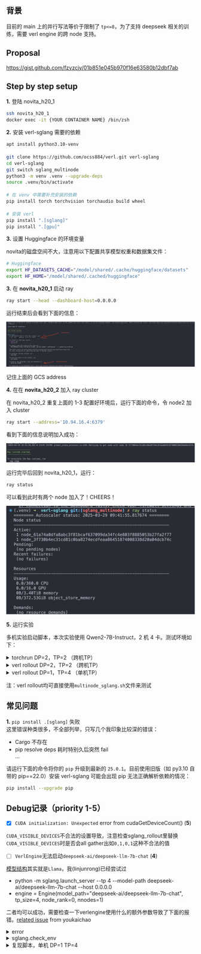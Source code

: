## 背景
目前的 main 上的并行写法等价于限制了 `tp<=8`，为了支持 deepseek 相关的训练，需要 verl engine 的跨 node 支持。

## Proposal

https://gist.github.com/fzyzcjy/01b851e045b970f16e63580b12dbf7ab

## Step by step setup

**1.** 登陆 novita_h20_1

```bash
ssh novita_h20_1
docker exec -it {YOUR CONTAINER NAME} /bin/zsh
```

**2.** 安装 verl-sglang 需要的依赖

```bash
apt install python3.10-venv

git clone https://github.com/ocss884/verl.git verl-sglang
cd verl-sglang
git switch sglang_multinode
python3 -m venv .venv --upgrade-deps
source .venv/bin/activate

# 在 venv 中需要补充安装的依赖
pip install torch torchvision torchaudio build wheel

# 安装 verl
pip install ".[sglang]"
pip install ".[gpu]"
```

**3.** 设置 Huggingface 的环境变量

novita的磁盘空间不大，注意用以下配置共享模型权重和数据集文件：

```bash
# Huggingface
export HF_DATASETS_CACHE="/model/shared/.cache/huggingface/datasets"
export HF_HOME="/model/shared/.cached/huggingface"
```

**3.** 在 **novita_h20_1** 启动 ray

```bash
ray start --head --dashboard-host=0.0.0.0
```

运行结束后会看到下面的信息：

<img src=../img/gcs-address.png />

记住上面的 GCS address

**4.** 在在 **novita_h20_2** 加入 ray cluster

在 novita_h20_2 重复上面的 1-3 配置好环境后，运行下面的命令，令 node2 加入 cluster

```bash
ray start --address='10.94.16.4:6379'
```

看到下面的信息说明加入成功：

<img src=../img/ray-runtime-start.png />

运行完毕后回到 novita_h20_1，运行：

```bash
ray status
```
可以看到此时有两个 node 加入了！CHEERS！

<img width="506" src=../img/multi-node-status.png />

**5.** 运行实验

多机实验启动脚本，本次实验使用 Qwen2-7B-Instruct，2 机 4 卡。测试环境如下：

<details>
<summary>torchrun DP=2，TP=2 （跨机TP）</summary>
 
```bash
#在node0上
torchrun --nnodes=2 --nproc_per_node=2 --master_addr=<NODE0 IP> --master_port=34567 --node_rank 0 torchrun_verlengine.py
#在node1上
torchrun --nnodes=2 --nproc_per_node=2 --master_addr=<NODE0 IP> --master_port=34567 --node_rank 1 torchrun_verlengine.py
```
</details>

<details>
<summary>verl rollout DP=2，TP=2 （跨机TP）</summary>
 
```bash
set -x

gsm8k_train_path=$HOME/data/gsm8k/train.parquet
gsm8k_test_path=$HOME/data/gsm8k/test.parquet

train_files="['$gsm8k_train_path']"
test_files="['$gsm8k_test_path']"

python3 -m verl.trainer.main_ppo \
    data.train_files="$train_files" \
    data.val_files="$test_files" \
    data.train_batch_size=1024 \
    data.max_prompt_length=1024 \
    data.max_response_length=1 \
    data.filter_overlong_prompts=True \
    data.truncation='error' \
    actor_rollout_ref.model.path=Qwen/Qwen2-7B-Instruct \
    actor_rollout_ref.model.enable_gradient_checkpointing=True \
    actor_rollout_ref.actor.optim.lr=1e-6 \
    actor_rollout_ref.model.use_remove_padding=True \
    actor_rollout_ref.actor.ppo_mini_batch_size=256 \
    actor_rollout_ref.actor.ppo_micro_batch_size_per_gpu=8 \
    actor_rollout_ref.model.enable_gradient_checkpointing=True \
    actor_rollout_ref.actor.fsdp_config.param_offload=True \
    actor_rollout_ref.actor.fsdp_config.optimizer_offload=True \
    actor_rollout_ref.rollout.log_prob_micro_batch_size_per_gpu=16 \
    actor_rollout_ref.rollout.tensor_model_parallel_size=4 \
    actor_rollout_ref.rollout.name=sglang \
    actor_rollout_ref.rollout.gpu_memory_utilization=0.6 \
    actor_rollout_ref.ref.log_prob_micro_batch_size_per_gpu=16 \
    actor_rollout_ref.ref.fsdp_config.param_offload=True \
    critic.optim.lr=1e-5 \
    critic.model.use_remove_padding=True \
    critic.model.path=Qwen/Qwen2-7B-Instruct \
    critic.model.enable_gradient_checkpointing=True \
    critic.ppo_micro_batch_size_per_gpu=8 \
    critic.model.fsdp_config.param_offload=True \
    critic.model.fsdp_config.optimizer_offload=True \
    algorithm.kl_ctrl.kl_coef=0.0001 \
    trainer.critic_warmup=0 \
    trainer.logger=['console'] \
    trainer.n_gpus_per_node=2 \
    trainer.nnodes=2 \
    trainer.save_freq=-1 \
    trainer.test_freq=10 \
    trainer.total_epochs=15 $@
```
</details>

<details>
<summary>verl rollout DP=1，TP=4 （单机TP）</summary>
 
```
set -x

gsm8k_train_path=$HOME/data/gsm8k/train.parquet
gsm8k_test_path=$HOME/data/gsm8k/test.parquet

train_files="['$gsm8k_train_path']"
test_files="['$gsm8k_test_path']"

python3 -m verl.trainer.main_ppo \
    data.train_files="$train_files" \
    data.val_files="$test_files" \
    data.train_batch_size=1024 \
    data.max_prompt_length=1024 \
    data.max_response_length=1 \
    data.filter_overlong_prompts=True \
    data.truncation='error' \
    actor_rollout_ref.model.path=Qwen/Qwen2-7B-Instruct \
    actor_rollout_ref.model.enable_gradient_checkpointing=True \
    actor_rollout_ref.actor.optim.lr=1e-6 \
    actor_rollout_ref.model.use_remove_padding=True \
    actor_rollout_ref.actor.ppo_mini_batch_size=256 \
    actor_rollout_ref.actor.ppo_micro_batch_size_per_gpu=8 \
    actor_rollout_ref.model.enable_gradient_checkpointing=True \
    actor_rollout_ref.actor.fsdp_config.param_offload=True \
    actor_rollout_ref.actor.fsdp_config.optimizer_offload=True \
    actor_rollout_ref.rollout.log_prob_micro_batch_size_per_gpu=16 \
    actor_rollout_ref.rollout.tensor_model_parallel_size=2 \
    actor_rollout_ref.rollout.name=sglang \
    actor_rollout_ref.rollout.gpu_memory_utilization=0.6 \
    actor_rollout_ref.ref.log_prob_micro_batch_size_per_gpu=16 \
    actor_rollout_ref.ref.fsdp_config.param_offload=True \
    critic.optim.lr=1e-5 \
    critic.model.use_remove_padding=True \
    critic.model.path=Qwen/Qwen2-7B-Instruct \
    critic.model.enable_gradient_checkpointing=True \
    critic.ppo_micro_batch_size_per_gpu=8 \
    critic.model.fsdp_config.param_offload=True \
    critic.model.fsdp_config.optimizer_offload=True \
    algorithm.kl_ctrl.kl_coef=0.0001 \
    trainer.critic_warmup=0 \
    trainer.logger=['console'] \
    trainer.n_gpus_per_node=2 \
    trainer.nnodes=2 \
    trainer.save_freq=-1 \
    trainer.test_freq=10 \
    trainer.total_epochs=15 $@
```
</details>

注：verl rollout均可直接使用`multinode_sglang.sh`文件来测试

## 常见问题

**1.** `pip install .[sglang]` 失败  
   这里错误种类很多，不全部列举，只写几个我印象比较深的错误：
  - Cargo 不存在
  - pip resolve deps 耗时特别久后突然 fail  
  ...

请运行下面的命令将你的 `pip` 升级到最新的 `25.0.1`。目前使用旧版（如 py3.10 自带的 pip==22.0）安装 verl-sglang 可能会出现 pip 无法正确解析依赖的情况：

```bash
pip install --upgrade pip
```

## Debug记录（priority 1-5）
- [x] `CUDA initialization: Unexpected` error from cudaGetDeviceCount() (**5**)

`CUDA_VISIBLE_DEVICES`不合法的设置导致，注意检查sglang_rollout里替换`CUDA_VISIBLE_DEVICES`时是否会all gather出如`0,1,0,1`这种不合法的值

- [ ] `VerlEngine`无法启动`deepseek-ai/deepseek-llm-7b-chat` (**4**)

[模型结构](https://huggingface.co/deepseek-ai/deepseek-llm-7b-chat/blob/main/config.json)其实就是`Llama`，我(linjunrong)已经尝试过
- python -m sglang.launch_server --tp 4 --model-path deepseek-ai/deepseek-llm-7b-chat --host 0.0.0.0
- engine = Engine(model_path="deepseek-ai/deepseek-llm-7b-chat", tp_size=4, node_rank=0, nnodes=1)

二者均可以成功，需要检查一下verlengine使用什么的额外参数导致了下面的报错。[related issue](https://github.com/pytorch/pytorch/issues/145168) from youkaichao
<details>
 <summary>error</summary>
 
```shell
[2025-04-01 23:22:06 TP1] Scheduler hit an exception: Traceback (most recent call last):
  File "/data/gpu-use/verl-sglang/.venv/lib/python3.10/site-packages/sglang/srt/managers/scheduler.py", line 1999, in run_scheduler_process
    scheduler = Scheduler(server_args, port_args, gpu_id, tp_rank, dp_rank)
  File "/data/gpu-use/verl-sglang/.venv/lib/python3.10/site-packages/sglang/srt/managers/scheduler.py", line 249, in __init__
    self.tp_worker = TpWorkerClass(
  File "/data/gpu-use/verl-sglang/.venv/lib/python3.10/site-packages/sglang/srt/managers/tp_worker_overlap_thread.py", line 63, in __init__
    self.worker = TpModelWorker(server_args, gpu_id, tp_rank, dp_rank, nccl_port)
  File "/data/gpu-use/verl-sglang/.venv/lib/python3.10/site-packages/sglang/srt/managers/tp_worker.py", line 74, in __init__
    self.model_runner = ModelRunner(
  File "/data/gpu-use/verl-sglang/.venv/lib/python3.10/site-packages/sglang/srt/model_executor/model_runner.py", line 169, in __init__
    self.initialize(min_per_gpu_memory)
  File "/data/gpu-use/verl-sglang/.venv/lib/python3.10/site-packages/sglang/srt/model_executor/model_runner.py", line 179, in initialize
    self.load_model()
  File "/data/gpu-use/verl-sglang/.venv/lib/python3.10/site-packages/sglang/srt/model_executor/model_runner.py", line 392, in load_model
    self.model = get_model(
  File "/data/gpu-use/verl-sglang/.venv/lib/python3.10/site-packages/sglang/srt/model_loader/__init__.py", line 22, in get_model
    return loader.load_model(
  File "/data/gpu-use/verl-sglang/.venv/lib/python3.10/site-packages/sglang/srt/model_loader/loader.py", line 370, in load_model
    model.load_weights(self._get_all_weights(model_config, model))
  File "/data/gpu-use/verl-sglang/.venv/lib/python3.10/site-packages/sglang/srt/models/llama.py", line 481, in load_weights
    for name, loaded_weight in weights:
  File "/data/gpu-use/verl-sglang/.venv/lib/python3.10/site-packages/sglang/srt/model_loader/loader.py", line 343, in _get_all_weights
    yield from self._get_weights_iterator(primary_weights)
  File "/data/gpu-use/verl-sglang/.venv/lib/python3.10/site-packages/sglang/srt/model_loader/loader.py", line 329, in <genexpr>
    return ((source.prefix + name, tensor) for (name, tensor) in weights_iterator)
  File "/data/gpu-use/verl-sglang/.venv/lib/python3.10/site-packages/sglang/srt/model_loader/weight_utils.py", line 460, in pt_weights_iterator
    torch.cuda.empty_cache()
  File "/data/gpu-use/verl-sglang/.venv/lib/python3.10/site-packages/torch/cuda/memory.py", line 192, in empty_cache
    torch._C._cuda_emptyCache()
RuntimeError: captures_underway.empty() INTERNAL ASSERT FAILED at "../c10/cuda/CUDACachingAllocator.cpp":2967, please report a bug to PyTorch.
```
</details>

<details>
 <summary>sglang.check_env</summary>
 
 ```bash
 Python: 3.10.12 (main, Feb  4 2025, 14:57:36) [GCC 11.4.0]
CUDA available: True
GPU 0,1,2,3: NVIDIA H800
GPU 0,1,2,3 Compute Capability: 9.0
CUDA_HOME: /data/cuda/cuda-12.4/cuda
NVCC: Cuda compilation tools, release 12.4, V12.4.131
CUDA Driver Version: 535.129.03
PyTorch: 2.5.1+cu124
sglang: 0.4.4.post3
sgl_kernel: 0.0.5.post4
flashinfer: Module Not Found
triton: 3.1.0
transformers: 4.50.0
torchao: 0.9.0
numpy: 2.2.4
aiohttp: 3.11.14
fastapi: 0.115.12
hf_transfer: 0.1.9
huggingface_hub: 0.30.0
interegular: 0.3.3
modelscope: 1.24.1
orjson: 3.10.16
outlines: 0.1.11
packaging: 24.2
psutil: 7.0.0
pydantic: 2.11.1
multipart: Module Not Found
zmq: Module Not Found
uvicorn: 0.34.0
uvloop: 0.21.0
vllm: Module Not Found
xgrammar: 0.1.17
openai: 1.69.0
tiktoken: 0.9.0
anthropic: 0.49.0
litellm: 1.65.0
decord: 0.6.0
NVIDIA Topology: 
	[4mGPU0	GPU1	GPU2	GPU3	NIC0	NIC1	NIC2	NIC3	NIC4	NIC5	NIC6	NIC7	NIC8	NIC9	NIC10	NIC11	NIC12	NIC13	NIC14	NIC15	NIC16	CPU Affinity	NUMA Affinity	GPU NUMA ID[0m
GPU0	 X 	NV8	NV8	NV8	SYS	SYS	SYS	SYS	PIX	SYS	SYS	SYS	SYS	SYS	SYS	SYS	SYS	PIX	SYS	SYS	SYS				N/A
GPU1	NV8	 X 	NV8	NV8	SYS	SYS	SYS	SYS	SYS	SYS	PIX	SYS	SYS	SYS	SYS	SYS	SYS	SYS	PIX	SYS	SYS				N/A
GPU2	NV8	NV8	 X 	NV8	SYS	SYS	SYS	SYS	SYS	SYS	SYS	PIX	SYS	SYS	SYS	SYS	SYS	SYS	SYS	PIX	SYS				N/A
GPU3	NV8	NV8	NV8	 X 	SYS	SYS	SYS	SYS	SYS	SYS	SYS	SYS	PIX	SYS	SYS	SYS	SYS	SYS	SYS	SYS	PIX				N/A
NIC0	SYS	SYS	SYS	SYS	 X 	SYS	SYS	SYS	SYS	SYS	SYS	SYS	SYS	PIX	SYS	SYS	SYS	SYS	SYS	SYS	SYS				
NIC1	SYS	SYS	SYS	SYS	SYS	 X 	SYS	SYS	SYS	SYS	SYS	SYS	SYS	SYS	PIX	SYS	SYS	SYS	SYS	SYS	SYS				
NIC2	SYS	SYS	SYS	SYS	SYS	SYS	 X 	SYS	SYS	SYS	SYS	SYS	SYS	SYS	SYS	PIX	SYS	SYS	SYS	SYS	SYS				
NIC3	SYS	SYS	SYS	SYS	SYS	SYS	SYS	 X 	SYS	SYS	SYS	SYS	SYS	SYS	SYS	SYS	PIX	SYS	SYS	SYS	SYS				
NIC4	PIX	SYS	SYS	SYS	SYS	SYS	SYS	SYS	 X 	SYS	SYS	SYS	SYS	SYS	SYS	SYS	SYS	PIX	SYS	SYS	SYS				
NIC5	SYS	SYS	SYS	SYS	SYS	SYS	SYS	SYS	SYS	 X 	SYS	SYS	SYS	SYS	SYS	SYS	SYS	SYS	SYS	SYS	SYS				
NIC6	SYS	PIX	SYS	SYS	SYS	SYS	SYS	SYS	SYS	SYS	 X 	SYS	SYS	SYS	SYS	SYS	SYS	SYS	PIX	SYS	SYS				
NIC7	SYS	SYS	PIX	SYS	SYS	SYS	SYS	SYS	SYS	SYS	SYS	 X 	SYS	SYS	SYS	SYS	SYS	SYS	SYS	PIX	SYS				
NIC8	SYS	SYS	SYS	PIX	SYS	SYS	SYS	SYS	SYS	SYS	SYS	SYS	 X 	SYS	SYS	SYS	SYS	SYS	SYS	SYS	PIX				
NIC9	SYS	SYS	SYS	SYS	PIX	SYS	SYS	SYS	SYS	SYS	SYS	SYS	SYS	 X 	SYS	SYS	SYS	SYS	SYS	SYS	SYS				
NIC10	SYS	SYS	SYS	SYS	SYS	PIX	SYS	SYS	SYS	SYS	SYS	SYS	SYS	SYS	 X 	SYS	SYS	SYS	SYS	SYS	SYS				
NIC11	SYS	SYS	SYS	SYS	SYS	SYS	PIX	SYS	SYS	SYS	SYS	SYS	SYS	SYS	SYS	 X 	SYS	SYS	SYS	SYS	SYS				
NIC12	SYS	SYS	SYS	SYS	SYS	SYS	SYS	PIX	SYS	SYS	SYS	SYS	SYS	SYS	SYS	SYS	 X 	SYS	SYS	SYS	SYS				
NIC13	PIX	SYS	SYS	SYS	SYS	SYS	SYS	SYS	PIX	SYS	SYS	SYS	SYS	SYS	SYS	SYS	SYS	 X 	SYS	SYS	SYS				
NIC14	SYS	PIX	SYS	SYS	SYS	SYS	SYS	SYS	SYS	SYS	PIX	SYS	SYS	SYS	SYS	SYS	SYS	SYS	 X 	SYS	SYS				
NIC15	SYS	SYS	PIX	SYS	SYS	SYS	SYS	SYS	SYS	SYS	SYS	PIX	SYS	SYS	SYS	SYS	SYS	SYS	SYS	 X 	SYS				
NIC16	SYS	SYS	SYS	PIX	SYS	SYS	SYS	SYS	SYS	SYS	SYS	SYS	PIX	SYS	SYS	SYS	SYS	SYS	SYS	SYS	 X 				

Legend:

  X    = Self
  SYS  = Connection traversing PCIe as well as the SMP interconnect between NUMA nodes (e.g., QPI/UPI)
  NODE = Connection traversing PCIe as well as the interconnect between PCIe Host Bridges within a NUMA node
  PHB  = Connection traversing PCIe as well as a PCIe Host Bridge (typically the CPU)
  PXB  = Connection traversing multiple PCIe bridges (without traversing the PCIe Host Bridge)
  PIX  = Connection traversing at most a single PCIe bridge
  NV#  = Connection traversing a bonded set of # NVLinks

NIC Legend:

  NIC0: mlx5_0
  NIC1: mlx5_1
  NIC2: mlx5_2
  NIC3: mlx5_3
  NIC4: mlx5_4
  NIC5: mlx5_5
  NIC6: mlx5_6
  NIC7: mlx5_7
  NIC8: mlx5_8
  NIC9: mlx5_9
  NIC10: mlx5_10
  NIC11: mlx5_11
  NIC12: mlx5_12
  NIC13: mlx5_13
  NIC14: mlx5_14
  NIC15: mlx5_15
  NIC16: mlx5_16


ulimit soft: 524288

 ```
</details>

<details>
 <summary>复现脚本，单机 DP=1 TP=4 </summary>
 
 1. 将`torchrun_verlengine.py`的`== Parallel ==`部分改为
 ```
 dp, tp, pp = 1, 4, 1
 device_count = 4
 model_name = "deepseek-ai/deepseek-llm-7b-chat"
 ```
 
 2.运行下面的命令
 ```bash
 torchrun --nnodes=1 --nproc_per_node=4 --master_addr=<NODE0 IP> --master_port=34567 torchrun_verlengine.py
 ```
</details>
